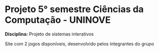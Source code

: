 <h1>
  <strong>Projeto 5° semestre Ciências da Computação - UNINOVE</strong>
</h1>
<p><strong>Disciplina:</strong> Projeto de sistemas interativos</p>
<p>Site com 2 jogos disponíveis, desenvolvido pelos integrantes do grupo</p>
